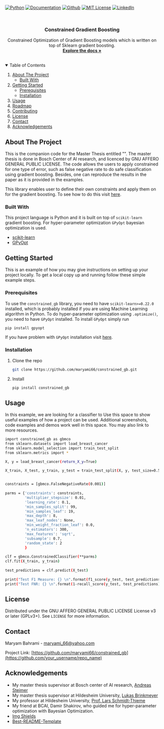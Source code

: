 [![Python][python-shield]][python-url]
[![Documentation][documentation-shield]][documentation-url]
[![Github][github-shield]][github-url]
[![MIT License][license-shield]][license-url]
[![LinkedIn][linkedin-shield]][linkedin-url]


<br />
<p align="center">
  <h3 align="center">Constrained Gradient Boosting</h3>

  <p align="center">
    Constrained Optimization of Gradient Boosting models which is written on top of Sklearn gradient boosting.
    <br />
    <a href="https://github.com/maryami66/constrained_gb/doc/build/html/index.html"><strong>Explore the docs »</strong></a>
    <br />
    <br />
  </p>



<!-- TABLE OF CONTENTS -->
<details open="open">
  <summary>Table of Contents</summary>
  <ol>
    <li>
      <a href="#about-the-project">About The Project</a>
      <ul>
        <li><a href="#built-with">Built With</a></li>
      </ul>
    </li>
    <li>
      <a href="#getting-started">Getting Started</a>
      <ul>
        <li><a href="#prerequisites">Prerequisites</a></li>
        <li><a href="#installation">Installation</a></li>
      </ul>
    </li>
    <li><a href="#usage">Usage</a></li>
    <li><a href="#roadmap">Roadmap</a></li>
    <li><a href="#contributing">Contributing</a></li>
    <li><a href="#license">License</a></li>
    <li><a href="#contact">Contact</a></li>
    <li><a href="#acknowledgements">Acknowledgements</a></li>
  </ol>
</details>



<!-- ABOUT THE PROJECT -->
## About The Project
This is the companion code for the Master Thesis entitled "".
 The master thesis is done in Bosch Center of AI research, and licenced by GNU AFFERO GENERAL PUBLIC LICENSE.
 The code allows the users to apply constrained for one type of error, such as
false negative rate to do safe classification using gradient boosting. Besides, one can reproduce the
results in the paper as it is provided in the examples.

This library enables user to define their own constraints and apply them on for the gradient boosting.
 To see how to do this visit [here](https://github.com/maryami66/constrained_gb/blob/main/gradient_boosting_constrained_optimization/_constraints.py). 


### Built With

This project language is Python and it is built on top of `scikit-learn` gradient boosting. For hyper-parameter optimization `GPyOpt`
bayesian optimization is used.
* [scikit-learn](https://scikit-learn.org/stable/)
* [GPyOpt](https://sheffieldml.github.io/GPyOpt/)



<!-- GETTING STARTED -->
## Getting Started

This is an example of how you may give instructions on setting up your project locally.
To get a local copy up and running follow these simple example steps.

### Prerequisites

To use the `constrained_gb` library, you need to have `scikit-learn>=0.22.0` installed, 
which is probably installed if you are using Machine Learning algorithm in Python.
 To do hyper-parameter optimization using `.optimize()`, you need to have `GPyOpt` installed.
 To install `GPyOpt` simply run
 
  ```sh
  pip install gpyopt
  ```
If you have problem with `GPyOpt` installation visit [here](https://sheffieldml.github.io/GPyOpt/firststeps/index.html).
### Installation

1. Clone the repo
   ```sh
   git clone https://github.com/maryami66/constrained_gb.git
   ```
2. Install
   ```sh
   pip install constrained_gb
   ```


<!-- USAGE EXAMPLES -->
## Usage

In this example, we are looking for a classifier to 
Use this space to show useful examples of how a project can be used. Additional screenshots, code examples and demos work well in this space. You may also link to more resources.

   ```sh
   import constrained_gb as gbmco
   from sklearn.datasets import load_breast_cancer
   from sklearn.model_selection import train_test_split
   from sklearn.metrics import *

   X, y = load_breast_cancer(return_X_y=True)

   X_train, X_test, y_train, y_test = train_test_split(X, y, test_size=0.5, random_state=2)
    
    
   constraints = [gbmco.FalseNegativeRate(0.001)]
    
   parms = {'constraints': constraints,
            'multiplier_stepsize': 0.01,
            'learning_rate': 0.1,
            'min_samples_split': 99,
            'min_samples_leaf': 19,
            'max_depth': 8,
            'max_leaf_nodes': None,
            'min_weight_fraction_leaf': 0.0,
            'n_estimators': 300,
            'max_features': 'sqrt',
            'subsample': 0.7,
            'random_state': 2
            }
    
   clf = gbmco.ConstrainedClassifier(**parms)
   clf.fit(X_train, y_train)
    
   test_predictions = clf.predict(X_test)
    
   print("Test F1 Measure: {} \n".format(f1_score(y_test, test_predictions)))
   print("Test FNR: {} \n".format(1-recall_score(y_test, test_predictions)))
   ```

<!-- LICENSE -->
## License

Distributed under the GNU AFFERO GENERAL PUBLIC LICENSE License v3 or later (GPLv3+). See `LICENSE` for more information.



<!-- CONTACT -->
## Contact

Maryam Bahrami - maryami_66@yahoo.com

Project Link: [https://github.com/maryami66/constrained_gb](https://github.com/your_username/repo_name)



<!-- ACKNOWLEDGEMENTS -->
## Acknowledgements
* My master thesis supervisor at Bosch center of AI research, [Andreas Steimer](https://www.linkedin.com/in/andreas-steimer-phd-8a519b88/)
* My master thesis supervisor at Hildesheim University, [Lukas Brinkmeyer](https://www.ismll.uni-hildesheim.de/personen/brinkmeyer.html)
* My professor at Hildesheim University, [Prof. Lars Schmidt-Thieme](https://www.ismll.uni-hildesheim.de/personen/lst.html)
* My friend at BCAI, Damir Shakirov, who guided me for hyper-parameter optimization with Bayesian Optimization.
* [Img Shields](https://shields.io)
* [Best-README-Template](https://github.com/othneildrew/Best-README-Template)





<!-- MARKDOWN LINKS & IMAGES -->
<!-- https://www.markdownguide.org/basic-syntax/#reference-style-links -->
[python-shield]: https://img.shields.io/badge/Python-v3.7-blue
[python-url]: https://www.python.org/downloads/release/python-370/
[documentation-shield]: https://img.shields.io/badge/docs-passing-brightgreen
[documentation-url]: https://github.com/maryami66/constrained_gb/doc/build/html/index.html
[github-shield]: https://img.shields.io/badge/status-stable-brightgreen
[github-url]: https://github.com/maryami66/constrained_gb
[license-shield]: https://img.shields.io/badge/LICENCE-GPLv3%2B-green
[license-url]: https://github.com/maryami66/constrained_gb/blob/main/LICENSE
[linkedin-shield]: https://img.shields.io/badge/-LinkedIn-black.svg?style=for-the-badge&logo=linkedin&colorB=555
[linkedin-url]: https://www.linkedin.com/in/maryam-bahrami-a6558496/
